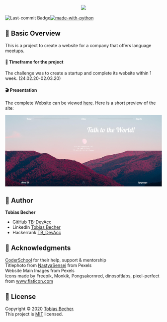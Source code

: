 <p align="center">
    <img src="globe" width="70%" />
</p>

[![made-with-python](https://img.shields.io/badge/Made%20with-Python-1f425f.svg)](https://www.python.org/)
<img align="left" src="https://img.shields.io/github/last-commit/TB-DevAcc/Website-Parrot" alt="Last-commit Badge">

## :sunrise_over_mountains: Basic Overview

This is a project to create a website for a company that offers language meetups.

#### :date: Timeframe for the project
The challenge was to create a startup and complete its website within 1 week. (24.02.20-02.03.20)

#### :clapper: Presentation

The complete Website can be viewed [here](https://distracted-leavitt-1e00be.netlify.app). Here is a short preview of the site:

<p align="center">
    <img src="media/parrot_preview.jpg" witdh="60%">
<p>

## :boy: Author

**Tobias Becher**
- GitHub [TB-DevAcc](https://github.com/TB-DevAcc/)
- LinkedIn [Tobias Becher](https://www.linkedin.com/in/tobias-becher-b34341197)
- Hackerrank [TB_DevAcc](https://www.hackerrank.com/TB_DevAcc)

## :pray: Acknowledgments

[CoderSchool](https://www.coderschool.vn/en/) for their help, support & mentorship <br>
Titlephoto from [NastyaSensei](https://www.pexels.com/@nastyasensei-66707) from Pexels <br>
Website Main Images from Pexels <br>
Icons made by Freepik, Monkik, Pongsakornred, dinosoftlabs, pixel-perfect from <a href="https://www.flaticon.com/" title="Flaticon"> www.flaticon.com</a> <br>

## 📝 License

Copyright © 2020 [Tobias Becher](https://github.com/TB-DevAcc). <br/>
This project is [MIT](https://github.com/kefranabg/readme-md-generator/blob/master/LICENSE) licensed.
